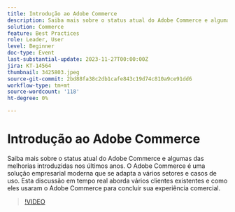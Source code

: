 ```yaml
---
title: Introdução ao Adobe Commerce
description: Saiba mais sobre o status atual do Adobe Commerce e algumas das melhorias introduzidas nos últimos anos. O Adobe Commerce é uma solução empresarial moderna que se adapta a vários setores e casos de uso. Esta discussão em tempo real aborda vários clientes existentes e como eles usaram o Adobe Commerce para concluir sua experiência comercial.
solution: Commerce
feature: Best Practices
role: Leader, User
level: Beginner
doc-type: Event
last-substantial-update: 2023-11-27T00:00:00Z
jira: KT-14564
thumbnail: 3425803.jpeg
source-git-commit: 2bd88fa38c2db1cafe843c19d74c810a9ce91dd6
workflow-type: tm+mt
source-wordcount: '118'
ht-degree: 0%

---
```



# Introdução ao Adobe Commerce

Saiba mais sobre o status atual do Adobe Commerce e algumas das melhorias introduzidas nos últimos anos. O Adobe Commerce é uma solução empresarial moderna que se adapta a vários setores e casos de uso. Esta discussão em tempo real aborda vários clientes existentes e como eles usaram o Adobe Commerce para concluir sua experiência comercial.

>[!VIDEO](https://video.tv.adobe.com/v/3425803/?learn=on)
